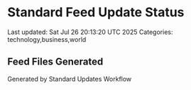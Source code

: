 # Standard Feed Update Status
Last updated: Sat Jul 26 20:13:20 UTC 2025
Categories: technology,business,world

## Feed Files Generated

Generated by Standard Updates Workflow
